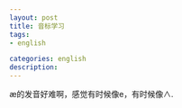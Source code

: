 ```yaml
---
layout: post
title: 音标学习
tags:
- english

categories: english
description:
---
```


æ的发音好难啊，感觉有时候像e，有时候像∧.
